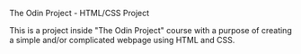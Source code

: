 

The Odin Project - HTML/CSS Project

This is a project inside "The Odin Project" course with a purpose of creating a simple and/or complicated webpage using HTML and CSS.
